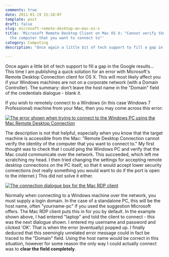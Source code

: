```yaml
---
comments: true
date: 2011-01-19 15:18:07
template: post
draft: false
slug: microsoft-remote-desktop-on-mac-os-x
title: 'Microsoft Remote Desktop Client on Mac OS X: "Cannot verify the identity of
  the computer that you want to connect to"'
category: Computing
description: "Once again a little bit of tech support to fill a gap in the Google results..."

---
```


Once again a little bit of tech support to fill a gap in the Google results... This time I am publishing a quick solution for an error with Microsoft's Remote Desktop Connection client for OS X. This will most likely affect you if your Windows machines are not on a corporate network (with a Domain Controller). The summary: don't leave the host name in the "Domain" field of the credentials dialogue - blank it.

<!-- more -->

If you wish to remotely connect to a Windows (in this case Windows 7 Professional) machine from your Mac, then you may come across this error:

[![The error shown when trying to connect to the Windows PC using the Mac Remote Desktop Connection](http://jens.raaby.co.uk/wp-content/uploads/2011/01/rdc-error.png)](http://jens.raaby.co.uk/wp-content/uploads/2011/01/rdc-error.png)

The description is not that helpful, especially when you know that the target machine is accessible from the Mac: "Remote Desktop Connection cannot verify the identity of the computer that you want to connect to." My first thought was to check that I could ping the Windows PC and verify that the Mac could communicate over the network. This succeeded, which left me scratching my head. I then tried changing the settings for accepting remote desktop connections on the PC itself, so that it would accept lower security connections (not really something you would want to do if the port is open to the internet.) This did not solve it either.

[![The connection dialogue box for the Mac RDP client](http://jens.raaby.co.uk/wp-content/uploads/2011/01/rdc-connect.png)](http://jens.raaby.co.uk/wp-content/uploads/2011/01/rdc-connect.png)

Normally when connecting to a Windows machine over the network, you must supply a login domain. In the case of a standalone PC, this will be the host name, often "yourname-pc" if you used the suggestion Microsoft offers. The Mac RDP client puts this in for you by default. In the example shown above, I had entered "laptop" and told the client to connect - this was the next dialogue shown. I entered my username and password and clicked 'OK'. That is when the error (eventually) popped up. I finally deduced that this seemingly unrelated error message could in fact be traced to the "Domain" field. Using the host name would be correct in this situation, however for some reason the only way I could actually connect was to **clear the field completely**.
